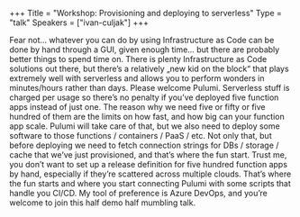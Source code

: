 +++
Title = "Workshop: Provisioning and deploying to serverless"
Type = "talk"
Speakers = ["ivan-culjak"]
+++

Fear not… whatever you can do by using Infrastructure as Code can be done by hand through a GUI, given enough time… but there are probably better things to spend time on. There is plenty Infrastructure as Code solutions out there, but there’s a relatively „new kid on the block“ that plays extremely well with serverless and allows you to perform wonders in minutes/hours rather than days. Please welcome Pulumi. Serverless stuff is charged per usage so there’s no penalty if you’ve deployed five function apps instead of just one. The reason why we need five or fifty or five hundred of them are the limits on how fast, and how big can your function app scale. Pulumi will take care of that, but we also need to deploy some software to those functions / containers / PaaS / etc. Not only that, but before deploying we need to fetch connection strings for DBs / storage / cache that we’ve just provisioned, and that’s where the fun start. Trust me, you don’t want to set up a release definition for five hundred function apps by hand, especially if they’re scattered across multiple clouds. That’s where the fun starts and where you start connecting Pulumi with some scripts that handle you CI/CD. My tool of preference is Azure DevOps, and you’re welcome to join this half demo half mumbling talk.
